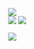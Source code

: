 [![](https://visitcount.itsvg.in/api?id=iqbalriiaz&label=Profile%20Views&color=8&icon=0&pretty=false)](https://visitcount.itsvg.in) <br>
![](https://github-readme-stats.vercel.app/api?username=iqbalriiaz&theme=vue-dark&hide_border=false&include_all_commits=false&count_private=true)
![](https://github-readme-streak-stats.herokuapp.com/?user=iqbalriiaz&theme=vue-dark&hide_border=false)

![](https://quotes-github-readme.vercel.app/api?type=horizontal&theme=nord)



